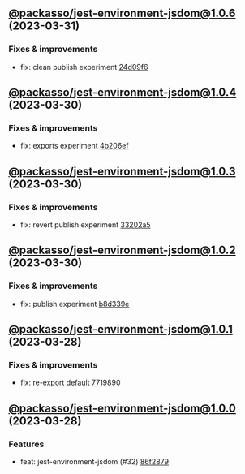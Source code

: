 ## [@packasso/jest-environment-jsdom@1.0.6](https://github.com/qiwi/packasso/compare/2023.3.31-packasso.jest-environment-jsdom.1.0.5-f0...2023.3.31-packasso.jest-environment-jsdom.1.0.6-f0) (2023-03-31)

### Fixes & improvements
* fix: clean publish experiment [24d09f6](https://github.com/qiwi/packasso/commit/24d09f6b6bf550618b470c9ad5b85c7186350bfd)

## [@packasso/jest-environment-jsdom@1.0.4](https://github.com/qiwi/packasso/compare/2023.3.30-packasso.jest-environment-jsdom.1.0.3-f0...2023.3.30-packasso.jest-environment-jsdom.1.0.4-f0) (2023-03-30)

### Fixes & improvements
* fix: exports experiment [4b206ef](https://github.com/qiwi/packasso/commit/4b206efaab3bded0e89e03fb1a6025253e29ce82)

## [@packasso/jest-environment-jsdom@1.0.3](https://github.com/qiwi/packasso/compare/2023.3.30-packasso.jest-environment-jsdom.1.0.2-f0...2023.3.30-packasso.jest-environment-jsdom.1.0.3-f0) (2023-03-30)

### Fixes & improvements
* fix: revert publish experiment [33202a5](https://github.com/qiwi/packasso/commit/33202a5ca8e3d59cd203960af423e4b2cd0c90f3)

## [@packasso/jest-environment-jsdom@1.0.2](https://github.com/qiwi/packasso/compare/2023.3.28-packasso.jest-environment-jsdom.1.0.1-f0...2023.3.30-packasso.jest-environment-jsdom.1.0.2-f0) (2023-03-30)

### Fixes & improvements
* fix: publish experiment [b8d339e](https://github.com/qiwi/packasso/commit/b8d339e959390e6ab39f24ef6ceaa19d54586e80)

## [@packasso/jest-environment-jsdom@1.0.1](https://github.com/qiwi/packasso/compare/2023.3.28-packasso.jest-environment-jsdom.1.0.0-f0...2023.3.28-packasso.jest-environment-jsdom.1.0.1-f0) (2023-03-28)

### Fixes & improvements
* fix: re-export default [7719890](https://github.com/qiwi/packasso/commit/77198907ab2d8e0a0ec5a1fc7c5fed5c17e73af5)

## [@packasso/jest-environment-jsdom@1.0.0](https://github.com/qiwi/packasso/compare/undefined...2023.3.28-packasso.jest-environment-jsdom.1.0.0-f0) (2023-03-28)

### Features
* feat: jest-environment-jsdom (#32) [86f2879](https://github.com/qiwi/packasso/commit/86f28792bb3804693cec4abd1864d781d6ea1a1a)
